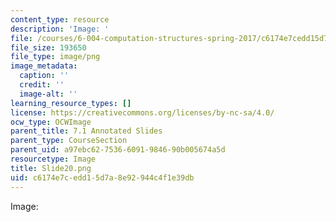 ```yaml
---
content_type: resource
description: 'Image: '
file: /courses/6-004-computation-structures-spring-2017/c6174e7cedd15d7a8e92944c4f1e39db_Slide20.png
file_size: 193650
file_type: image/png
image_metadata:
  caption: ''
  credit: ''
  image-alt: ''
learning_resource_types: []
license: https://creativecommons.org/licenses/by-nc-sa/4.0/
ocw_type: OCWImage
parent_title: 7.1 Annotated Slides
parent_type: CourseSection
parent_uid: a97ebc62-7536-6091-9846-90b005674a5d
resourcetype: Image
title: Slide20.png
uid: c6174e7c-edd1-5d7a-8e92-944c4f1e39db
---
```

Image: 